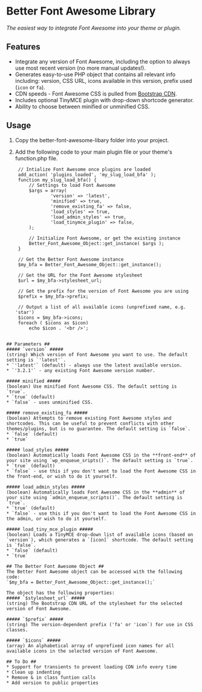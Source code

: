 Better Font Awesome Library
===========================

*The easiest way to integrate Font Awesome into your theme or plugin.*

## Features ##
* Integrate any version of Font Awesome, including the option to always use most recent version (no more manual updates!).
* Generates easy-to-use PHP object that contains all relevant info including: version, CSS URL, icons available in this version, prefix used (`icon` or `fa`).
* CDN speeds - Font Awesome CSS is pulled from [Bootstrap CDN](http://www.bootstrapcdn.com/#fontawesome_tab).
* Includes optional TinyMCE plugin with drop-down shortcode generator.
* Ability to choose between minified or unminified CSS.

## Usage ##
1. Copy the better-font-awesome-libary folder into your project.

2. Add the following code to your main plugin file or your theme's function.php file.
   ```
	// Intialize Font Awesome once plugins are loaded
	add_action( 'plugins_loaded', 'my_slug_load_bfa' );
	function my_slug_load_bfa() {
		// Settings to load Font Awesome
		$args = array(
				'version' => 'latest',
				'minified' => true,
				'remove_existing_fa' => false,
				'load_styles' => true,
				'load_admin_styles' => true,
				'load_tinymce_plugin' => false,
		);
		
		// Initialize Font Awesome, or get the existing instance
		Better_Font_Awesome_Object::get_instance( $args );
	}
	
	// Get the Better Font Awesome instance
	$my_bfa = Better_Font_Awesome_Object::get_instance();

	// Get the URL for the Font Awesome stylesheet
	$url = $my_bfa->stylesheet_url;
	
	// Get the prefix for the version of Font Awesome you are using
	$prefix = $my_bfa->prefix;
	
	// Output a list of all available icons (unprefixed name, e.g. 'star')
	$icons = $my_bfa->icons;
	foreach ( $icons as $icon)
		echo $icon . '<br />';
```

## Parameters ##
##### `version` #####
(string) Which version of Font Awesome you want to use. The default setting is `'latest'`.
* `'latest'` (default) - always use the latest available version.
* `'3.2.1'` - any existing Font Awesome version number.

##### minified #####
(boolean) Use minified Font Awesome CSS. The default setting is `true`.
* `true` (default)
* `false` - uses unminified CSS.

##### remove_existing_fa #####
(boolean) Attempts to remove existing Font Awesome styles and shortcodes. This can be useful to prevent conflicts with other themes/plugins, but is no guarantee. The default setting is `false`.
* `false` (default)
* `true`

##### load_styles #####
(boolean) Automatically loads Font Awesome CSS in the **front-end** of your site using `wp_enqueue_sripts()`. The default setting is `true`.
* `true` (default)
* `false` - use this if you don't want to load the Font Awesome CSS in the front-end, or wish to do it yourself.

##### load_admin_styles #####
(boolean) Automatically loads Font Awesome CSS in the **admin** of your site using `admin_enqueue_scripts()`. The default setting is `true`.
* `true` (default)
* `false` - use this if you don't want to load the Font Awesome CSS in the admin, or wish to do it yourself.

##### load_tiny_mce_plugin #####
(boolean) Loads a TinyMCE drop-down list of available icons (based on `version`), which generates a `[icon]` shortcode. The default setting is `false`.
* `false` (default)
* `true`

## The Better Font Awesome Object ##
The Better Font Awesome object can be accessed with the following code:  
`$my_bfa = Better_Font_Awesome_Object::get_instance();`

The object has the following properties:
##### `$stylesheet_url` #####
(string) The Bootstrap CDN URL of the stylesheet for the selected version of Font Awesome.

##### `$prefix` #####
(string) The version-dependent prefix ('fa' or 'icon`) for use in CSS classes.

##### `$icons` #####
(array) An alphabetical array of unprefixed icon names for all available icons in the selected version of Font Awesome.

## To Do ##
* Support for transients to prevent loading CDN info every time
* Clean up indenting
* Remove & in class funtion calls
* Add version to public properties

